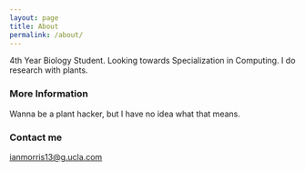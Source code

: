 ```yaml
---
layout: page
title: About
permalink: /about/
---
```


4th Year Biology Student. Looking towards Specialization in Computing. I do research with plants.

### More Information

Wanna be a plant hacker, but I have no idea what that means. 

### Contact me

[ianmorris13@g.ucla.com](mailto:ianmorris13@g.ucla.com)